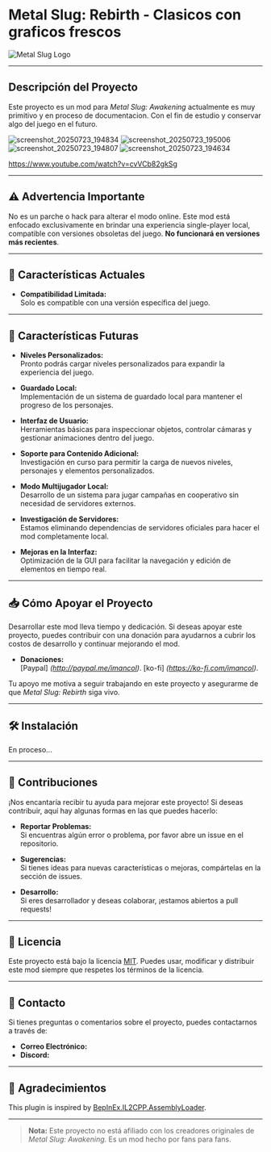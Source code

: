 # **Metal Slug: Rebirth - Clasicos con graficos frescos**

![Metal Slug Logo]()  


---

## **Descripción del Proyecto**

Este proyecto es un mod para *Metal Slug: Awakening* actualmente es muy primitivo y en proceso de documentacion. Con el fin de estudio y conservar algo del juego en el futuro.

![screenshot_20250723_194834](https://github.com/user-attachments/assets/38bbf16d-9d10-4428-a933-8970a3f03902)
![screenshot_20250723_195006](https://github.com/user-attachments/assets/c61500fb-2e31-4c0a-ad08-44c859d7bf64)
![screenshot_20250723_194807](https://github.com/user-attachments/assets/aae8994f-12db-4a99-8892-c64fa684a022)
![screenshot_20250723_194634](https://github.com/user-attachments/assets/af96b3d5-9e22-4079-9203-e70e3106ba25)

https://www.youtube.com/watch?v=cvVCb82gkSg

---

## **⚠️ Advertencia Importante**

No es un parche o hack para alterar el modo online. Este mod está enfocado exclusivamente en brindar una experiencia single-player local, compatible con versiones obsoletas del juego. **No funcionará en versiones más recientes**.

---

## **🌟 Características Actuales**

- **Compatibilidad Limitada:**  
  Solo es compatible con una versión específica del juego.

---

## **🚀 Características Futuras**

- **Niveles Personalizados:**  
  Pronto podrás cargar niveles personalizados para expandir la experiencia del juego.

- **Guardado Local:**  
  Implementación de un sistema de guardado local para mantener el progreso de los personajes.

- **Interfaz de Usuario:**  
  Herramientas básicas para inspeccionar objetos, controlar cámaras y gestionar animaciones dentro del juego.

- **Soporte para Contenido Adicional:**  
  Investigación en curso para permitir la carga de nuevos niveles, personajes y elementos personalizados.

- **Modo Multijugador Local:**  
  Desarrollo de un sistema para jugar campañas en cooperativo sin necesidad de servidores externos.

- **Investigación de Servidores:**  
  Estamos eliminando dependencias de servidores oficiales para hacer el mod completamente local.

- **Mejoras en la Interfaz:**  
  Optimización de la GUI para facilitar la navegación y edición de elementos en tiempo real.

---

## **📥 Cómo Apoyar el Proyecto**

Desarrollar este mod lleva tiempo y dedicación. Si deseas apoyar este proyecto, puedes contribuir con una donación para ayudarnos a cubrir los costos de desarrollo y continuar mejorando el mod.

- **Donaciones:**  
  [Paypal] *(http://paypal.me/imancol)*.
  [ko-fi] *(https://ko-fi.com/imancol)*.

Tu apoyo me motiva a seguir trabajando en este proyecto y asegurarme de que *Metal Slug: Rebirth* siga vivo.

---

## **🛠️ Instalación**

En proceso...

---

## **🤝 Contribuciones**

¡Nos encantaría recibir tu ayuda para mejorar este proyecto! Si deseas contribuir, aquí hay algunas formas en las que puedes hacerlo:

- **Reportar Problemas:**  
  Si encuentras algún error o problema, por favor abre un issue en el repositorio.

- **Sugerencias:**  
  Si tienes ideas para nuevas características o mejoras, compártelas en la sección de issues.

- **Desarrollo:**  
  Si eres desarrollador y deseas colaborar, ¡estamos abiertos a pull requests!

---

## 📜 Licencia

Este proyecto está bajo la licencia [MIT](LICENSE). Puedes usar, modificar y distribuir este mod siempre que respetes los términos de la licencia.

---

## 📧 Contacto

Si tienes preguntas o comentarios sobre el proyecto, puedes contactarnos a través de:

- **Correo Electrónico:** *[](otaksuport@gmail.com)*  
- **Discord:** *[](https://discord.gg/wFCUgWvSpM)*  

---

## 🙏 Agradecimientos

This plugin is inspired by [BepInEx.IL2CPP.AssemblyLoader](https://github.com/zongjingyao/BepInEx.IL2CPP.AssemblyLoader).

---

> **Nota:** Este proyecto no está afiliado con los creadores originales de *Metal Slug: Awakening*. Es un mod hecho por fans para fans.

